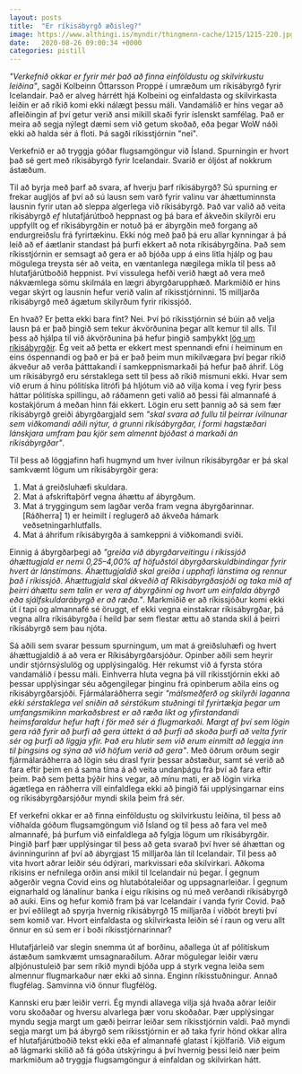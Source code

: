 ```yaml
---
layout: posts
title:  "Er ríkisábyrgð æðisleg?"
image: https://www.althingi.is/myndir/thingmenn-cache/1215/1215-220.jpg
date:   2020-08-26 09:00:34 +0000
categories: pistill
---
```

_"Verkefnið okkar er fyrir mér það að finna einföldustu og skilvirkustu leiðina"_, sagði Kolbeinn Óttarsson Proppé í umræðum um ríkisábyrgð fyrir Icelandair. Það er alveg hárrétt hjá Kolbeini og einfaldasta og skilvirkasta leiðin er að ríkið komi ekki nálægt þessu máli. Vandamálið er hins vegar að afleiðingin af því getur verið ansi mikill skaði fyrir íslenskt samfélag. Það er meira að segja nýlegt dæmi sem við getum skoðað, eða þegar WoW náði ekki að halda sér á floti. Þá sagði ríkisstjórnin "nei". 

Verkefnið er að tryggja góðar flugsamgöngur við Ísland. Spurningin er hvort það sé gert með ríkisábyrgð fyrir Icelandair. Svarið er óljóst af nokkrum ástæðum.

Til að byrja með þarf að svara, af hverju þarf ríkisábyrgð? Sú spurning er frekar augljós af því að sú lausn sem varð fyrir valinu var áhættuminnsta lausnin fyrir utan að sleppa algerlega við ríkisábyrgð. Það var valið að veita ríkisábyrgð _ef_ hlutafjárútboð heppnast og þá bara ef ákveðin skilyrði eru uppfyllt og ef ríkisábyrgðin er notuð þá er ábyrgðin með forgang að endurgreiðslu frá fyrirtækinu. Ekki nóg með það þá eru allar kynningar á þá leið að ef áætlanir standast þá þurfi ekkert að nota ríkisábyrgðina. Það sem ríkisstjórnin er semsagt að gera er að bjóða upp á eins litla hjálp og þau mögulega treysta sér að veita, en væntanlega nægilega mikla til þess að hlutafjárútboðið heppnist. Því vissulega hefði verið hægt að vera með nákvæmlega sömu skilmála en lægri ábyrgðarupphæð. Markmiðið er hins vegar skýrt og lausnin hefur verið valin af ríkisstjórninni. 15 milljarða ríkisábyrgð með ágætum skilyrðum fyrir ríkissjóð.

En hvað? Er þetta ekki bara fínt? Nei. Því þó ríkisstjórnin sé búin að velja lausn þá er það þingið sem tekur ákvörðunina þegar allt kemur til alls. Til þess að hjálpa til við ákvörðunina þá hefur þingið samþykkt [lög um ríkisábyrgðir](https://www.althingi.is/lagas/150b/1997121.html). Ég veit að þetta er ekkert mest spennandi efni í heiminum en eins óspennandi og það er þá er það þeim mun mikilvægara því þegar ríkið ákveður að verða þátttakandi í samkeppnismarkaði þá hefur það áhrif. Lög um ríkisábyrgð eru sérstaklega sett til þess að ríkið mismuni ekki. Hvar sem við erum á hinu pólitíska litrófi þá hljótum við að vilja koma í veg fyrir þess háttar pólitíska spillingu, að ráðamenn geti valið að þessi fái almannafé á kostakjörum á meðan hinn fái ekkert. Lögin eru sett þannig að sá sem fær ríkisábyrgð greiði ábyrgðargjald sem _"skal svara að fullu til þeirrar ívilnunar sem viðkomandi aðili nýtur, á grunni ríkisábyrgðar, í formi hagstæðari lánskjara umfram þau kjör sem almennt bjóðast á markaði án ríkisábyrgðar"_.

Til þess að löggjafinn hafi hugmynd um hver ívilnun ríkisábyrgðar er þá skal samkvæmt lögum um ríkisábyrgðir gera:

1. Mat á greiðsluhæfi skuldara.
2. Mat á afskriftaþörf vegna áhættu af ábyrgðum.
3. Mat á tryggingum sem lagðar verða fram vegna ábyrgðarinnar. [Ráðherra] 1) er heimilt í reglugerð að ákveða hámark veðsetningarhlutfalls.
4. Mat á áhrifum ríkisábyrgða á samkeppni á viðkomandi sviði.

Einnig á ábyrgðarþegi að _"greiða við ábyrgðarveitingu í ríkissjóð áhættugjald er nemi 0,25–4,00% af höfuðstól ábyrgðarskuldbindingar fyrir hvert ár lánstímans. Áhættugjaldið skal greiða í upphafi lánstíma og rennur það í ríkissjóð. Áhættugjald skal ákveðið af Ríkisábyrgðasjóði og taka mið af þeirri áhættu sem talin er vera af ábyrgðinni og hvort um einfalda ábyrgð eða sjálfskuldarábyrgð er að ræða."_. Markmiðið er að ríkissjóður komi ekki út í tapi og almannafé sé öruggt, ef ekki vegna einstakrar ríkisábyrgðar, þá vegna allra ríkisábyrgða í heild þar sem flestar ættu að standa skil á þeirri ríkisábyrgð sem þau njóta. 

Sá aðili sem svarar þessum spurningum, um mat á greiðsluhæfi og hvert áhættugjaldið á að vera er Ríkisábyrgðarsjóður. Opinber aðili sem heyrir undir stjórnsýslulög og upplýsingalög. Hér rekumst við á fyrsta stóra vandamálið í þessu máli. Einhverra hluta vegna þá vill ríkisstjórnin ekki að þessar upplýsingar séu aðgengilegar þinginu frá opinberum aðila eins og ríkisábyrgðarsjóði. Fjármálaráðherra segir _"málsmeðferð og skilyrði laganna ekki sérstaklega vel sniðin að sérstökum stuðningi til fyrirtækja þegar um umfangsmikinn markaðsbrest er að ræða líkt og yfirstandandi heimsfaraldur hefur haft í för með sér á flugmarkaði. Margt af því sem lögin gera ráð fyrir að þurfi að gera úttekt á að þurfi að skoða þurfi að velta fyrir sér og þurfi að liggja yfir. Það eru hlutir sem við erum einmitt að leggja inn til þingsins og sýna að við höfum verið að gera"_. Með öðrum orðum segir fjármálaráðherra að lögin séu drasl fyrir þessar aðstæður, samt sé verið að fara eftir þeim en á sama tíma á að veita undanþágu frá því að fara eftir þeim. Það sem þetta þýðir hins vegar, að mínu mati, er að lögin virka ágætlega en ráðherra vill einfaldlega ekki að þingið fái upplýsingarnar eins og ríkisábyrgðarsjóður myndi skila þeim frá sér. 

Ef verkefni okkar er að finna einföldustu og skilvirkustu leiðina, til þess að viðhalda góðum flugsamgöngum við Ísland og til þess að fara vel með almannafé, þá þurfum við einfaldlega að fylgja lögum um ríkisábyrgðir. Þingið þarf þær upplýsingar til þess að geta svarað því hver sé áhættan og ávinningurinn af því að ábyrgjast 15 milljarða lán til Icelandair. Til þess að vita hvort aðrar leiðir séu ódýrari, markvissari eða skilvirkari. Aðkoma ríkisins er nefnilega orðin ansi mikil til Icelandair nú þegar. Í gegnum aðgerðir vegna Covid eins og hlutabótaleiðar og uppsagnarleiðar. Í gegnum eignarhald og lánalínur banka í eigu ríkisins og nú með verðandi ríkisábyrgð að auki. Eins og hefur komið fram þá var Icelandair í vanda fyrir Covid. Það er því eðlilegt að spyrja hvernig ríkisábyrgð 15 milljarða í viðbót breyti því sem komið var. Hvort einfaldasta og skilvirkasta leiðin sé í raun og veru allt önnur en sú sem er í boði ríkisstjórnarinnar?

Hlutafjárleið var slegin snemma út af borðinu, aðallega út af pólitískum ástæðum samkvæmt umsagnaraðilum. Aðrar mögulegar leiðir væru alþjónustuleið þar sem ríkið myndi bjóða upp á styrk vegna leiða sem almennur flugmarkaður nær ekki að sinna. Enginn ríkisstuðningur. Annað flugfélag. Samvinna við önnur flugfélög. 

Kannski eru þær leiðir verri. Ég myndi allavega vilja sjá hvaða aðrar leiðir voru skoðaðar og hversu alvarlega þær voru skoðaðar. Þær upplýsingar myndu segja margt um gæði þeirrar leiðar sem ríkisstjórnin valdi. Það myndi segja margt um þá ábyrgð sem ríkisstjórnin er að taka fyrir hönd okkar allra ef hlutafjárútboðið tekst ekki eða ef almannafé glatast í kjölfarið. Við eigum að lágmarki skilið að fá góða útskýringu á því hvernig þessi leið nær þeim markmiðum að tryggja flugsamgöngur á einfaldan og skilvirkan hátt.